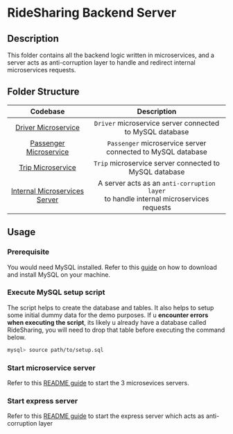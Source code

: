 # RideSharing Backend Server

## Description

This folder contains all the backend logic written in microservices, and a server acts as anti-corruption layer to handle and redirect internal microservices requests.

## Folder Structure

|                          Codebase                           |                                        Description                                         |
| :---------------------------------------------------------: | :----------------------------------------------------------------------------------------: |
|    [Driver Microservice](database/microservices/drivers)    |                  `Driver` microservice server connected to MySQL database                  |
| [Passenger Microservice](database/microservices/passengers) |                `Passenger` microservice server connected to MySQL database                 |
|      [Trip Microservice](database/microservices/trips)      |                   `Trip` microservice server connected to MySQL database                   |
|           [Internal Microservices Server](server)           | A server acts as an `anti-corruption layer` <br> to handle internal microservices requests |

## Usage

### Prerequisite

You would need MySQL installed. Refer to this [guide](https://dev.mysql.com/doc/mysql-installation-excerpt/5.7/en/) on how to download and install MySQL on your machine.

### Execute MySQL setup script

The script helps to create the database and tables. It also helps to setup some initial dummy data for the demo purposes. If u **encounter errors when executing the script**, its likely u already have a database called RideSharing, you will need to drop that table before executing the command below.

```bash
mysql> source path/to/setup.sql
```

### Start microservice server

Refer to this [README guide](database/README.md) to start the 3 microsevices servers.

### Start express server

Refer to this [README guide](server/README.md) to start the express server which acts as anti-corruption layer
